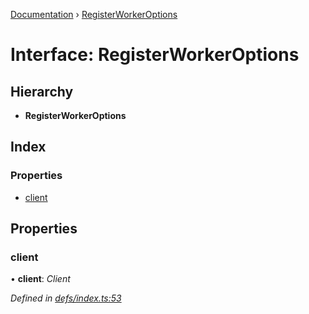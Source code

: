 [Documentation](../README.md) › [RegisterWorkerOptions](registerworkeroptions.md)

# Interface: RegisterWorkerOptions

## Hierarchy

* **RegisterWorkerOptions**

## Index

### Properties

* [client](registerworkeroptions.md#client)

## Properties

###  client

• **client**: *Client*

*Defined in [defs/index.ts:53](https://github.com/badbatch/graphql-box/blob/a50a8075/packages/worker-client/src/defs/index.ts#L53)*
